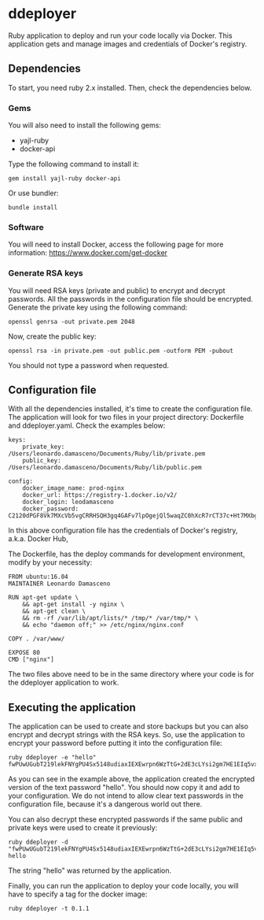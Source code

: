 
# ddeployer

Ruby application to deploy and run your code locally via Docker. This
application gets and manage images and credentials of Docker's registry.

## Dependencies

To start, you need ruby 2.x installed. Then, check the dependencies below.

### Gems

You will also need to install the following gems:

* yajl-ruby
* docker-api

Type the following command to install it:

```
gem install yajl-ruby docker-api
```

Or use bundler:

```
bundle install
```

### Software

You will need to install Docker, access the following page for more information:
https://www.docker.com/get-docker

### Generate RSA keys

You will need RSA keys (private and public) to encrypt and decrypt passwords.
All the passwords in the configuration file should be encrypted. Generate the
private key using the following command:

```
openssl genrsa -out private.pem 2048
```

Now, create the public key:

```
openssl rsa -in private.pem -out public.pem -outform PEM -pubout
```

You should not type a password when requested.

## Configuration file

With all the dependencies installed, it's time to create the configuration file.
The application will look for two files in your project directory: Dockerfile
and ddeployer.yaml. Check the examples below:

```
keys:
    private_key: /Users/leonardo.damasceno/Documents/Ruby/lib/private.pem
    public_key: /Users/leonardo.damasceno/Documents/Ruby/lib/public.pem

config:
    docker_image_name: prod-nginx
    docker_url: https://registry-1.docker.io/v2/
    docker_login: leodamasceno
    docker_password: C2120dPGF8Vk7MXcVb5vgCRRHSQH3gq4GAFv7lpOgejQl5waqZC0hXcR7rCT37c+Ht7MXbgD+pq4+ieoRl/mVx8PdpvBfd2Rk2c2PkJREZ1QKz5u1uHa/KIFI4yBvJk/KTWGIWOd8ibpOM3g9iUEPK7wnkcDLVwJ5VvcOOZhnnLzY8HwvIclEbtsKnHrGZDNvUQCzCKk0sXHEiZi8zkhtMBFgoDC+qZ1sUW8E6x2h8BpCZUnU03yRgu6yxXoe/w1pdeS5dhow3aWmlbay0kaHxNF32znTzN0m8LbuEgezv4q7DPxgp4oSLcsiEJytLGzN5sYAX3bypkwsGqCPD1UEE==
```

In this above configuration file has the credentials of Docker's registry,
a.k.a. Docker Hub,

The Dockerfile, has the deploy commands for development environment, modify by your necessity:

```
FROM ubuntu:16.04
MAINTAINER Leonardo Damasceno

RUN apt-get update \
    && apt-get install -y nginx \
    && apt-get clean \
    && rm -rf /var/lib/apt/lists/* /tmp/* /var/tmp/* \
    && echo "daemon off;" >> /etc/nginx/nginx.conf

COPY . /var/www/

EXPOSE 80
CMD ["nginx"]
```

The two files above need to be in the same directory where your code is for the
ddeployer application to work.

## Executing the application

The application can be used to create and store backups but you can also encrypt
and decrypt strings with the RSA keys. So, use the application to encrypt your
password before putting it into the configuration file:

```
ruby ddeployer -e "hello"
fwPUwUGubT219lekFNYgPU4Sx5148udiaxIEXEwrpn6WzTtG+2dE3cLYsi2gm7HE1EIq5vxJ5bKuu77oGl6WVjSNgVew5CZ9BW2iR9YzIAcUvpB1P37CiBaizMtdQ4z5/rqNytybwf8ZhoOt2RGYznxKOPSR0ul1hl782JOwPzuLn+H+n2EO44//xq13fc1veS/1DhU+uQjZkjBre2Vq3a57roS24JAaJKywSGZ9T9GMUpQ2EjCuJ0YNi2euevHiFzltxRNI2RZQ/7F9pnHSoTakwgz5mIfN1kIsDmsu34HvOe18vCT8vswGSQ4xx7g6G3vza1mxG/Ctnj+j0KBvDg==
```

As you can see in the example above, the application created the encrypted
version of the text password "hello". You should now copy it and add to your
configuration. We do not intend to allow clear text passwords in the
configuration file, because it's a dangerous world out there.

You can also decrypt these encrypted passwords if the same public and private
keys were used to create it previously:

```
ruby ddeployer -d "fwPUwUGubT219lekFNYgPU4Sx5148udiaxIEXEwrpn6WzTtG+2dE3cLYsi2gm7HE1EIq5vxJ5bKuu77oGl6WVjSNgVew5CZ9BW2iR9YzIAcUvpB1P37CiBaizMtdQ4z5/rqNytybwf8ZhoOt2RGYznxKOPSR0ul1hl782JOwPzuLn+H+n2EO44//xq13fc1veS/1DhU+uQjZkjBre2Vq3a57roS24JAaJKywSGZ9T9GMUpQ2EjCuJ0YNi2euevHiFzltxRNI2RZQ/7F9pnHSoTakwgz5mIfN1kIsDmsu34HvOe18vCT8vswGSQ4xx7g6G3vza1mxG/Ctnj+j0KBvDg=="
hello
```

The string "hello" was returned by the application.

Finally, you can run the application to deploy your code locally, you will have
to specify a tag for the docker image:

```
ruby ddeployer -t 0.1.1
```
